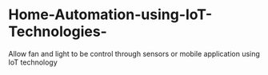 # Home-Automation-using-IoT-Technologies-
Allow fan and light to be control through sensors or mobile application using IoT technology
